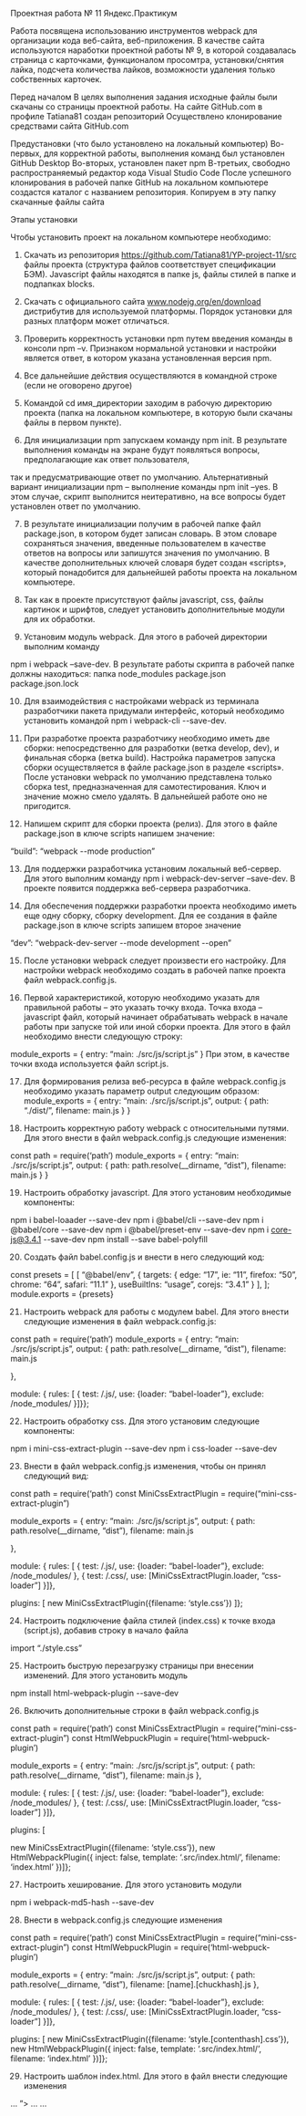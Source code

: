 Проектная работа № 11 Яндекс.Практикум

Работа посвящена использованию инструментов webpack для организации кода веб-сайта, веб-приложения. В качестве сайта используются наработки проектной работы № 9, в которой создавалась страница с карточками, функционалом просомтра, установки/снятия лайка, подсчета количества лайков, возможности удаления только собственных карточек.

Перед началом В целях выполнения задания исходные файлы были скачаны со страницы проектной работы. На сайте GitHub.com в профиле Tatiana81 создан репозиторий Осуществлено клонирование средствами сайта GitHub.com

Предустановки (что было установлено на локальный компьютер) Во-первых, для корректной работы, выполнения команд был установлен GitHub Desktop Во-вторых, установлен пакет npm В-третьих, свободно распространяемый редактор кода Visual Studio Code После успешного клонирования в рабочей папке GitHub на локальном компьютере создастся каталог с названием репозитория. Копируем в эту папку скачанные файлы сайта

Этапы установки

Чтобы установить проект на локальном компьютере необходимо:

1. Скачать из репозитория https://github.com/Tatiana81/YP-project-11/src файлы проекта (структура файлов соответствует спецификации БЭМ). Javascript файлы находятся в папке js, файлы стилей в папке и подпапках blocks.

2. Скачать с официального сайта www.nodejg.org/en/download дистрибутив для используемой платформы. Порядок установки для разных платформ может отличаться.

3. Проверить корректность установки npm путем введения команды в консоли npm –v. Признаком нормальной установки и настройки является ответ, в котором указана установленная версия npm.

4. Все дальнейшие действия осуществляются в командной строке (если не оговорено другое)

5. Командой cd имя_директории заходим в рабочую директорию проекта (папка на локальном компьютере, в которую были скачаны файлы в первом пункте).

6. Для инициализации npm запускаем команду npm init. В результате выполнения команды на экране будут появляться вопросы, предполагающие как ответ пользователя,

так и предусматривающие ответ по умолчанию. Альтернативный вариант инициализации npm – выполнение команды npm init –yes. В этом случае, скрипт выполнится неитеративно, на все вопросы будет установлен ответ по умолчанию.

7. В результате инициализации получим в рабочей папке файл package.json, в котором будет записан словарь. В этом словаре сохраняться значения, введенные пользователем в качестве ответов на вопросы или запишутся значения по умолчанию. В качестве дополнительных ключей словаря будет создан «scripts», который понадобится для дальнейшей работы проекта на локальном компьютере.

8. Так как в проекте присутствуют файлы javascript, css, файлы картинок и шрифтов, следует установить дополнительные модули для их обработки.

9. Установим модуль webpack. Для этого в рабочей директории выполним команду

  npm i webpack –save-dev. 
В результате работы скрипта в рабочей папке должны находиться:
  папка node_modules
  package.json  
  package.json.lock

10. Для взаимодействия с настройками webpack из терминала разработчики пакета придумали интерфейс, который необходимо установить командой 
  npm i webpack-cli --save-dev.

11. При разработке проекта разработчику необходимо иметь две сборки: непосредственно для разработки (ветка develop, dev), и финальная сборка (ветка build). Настройка параметров запуска сборки осуществляется в файле package.json в разделе «scripts». После установки webpack по умолчанию представлена только сборка test, предназначенная для самотестирования. Ключ и значение можно смело удалять. В дальнейшей работе оно не пригодится.

12. Напишем скрипт для сборки проекта (релиз). Для этого в файле package.json в ключе scripts напишем значение:

  “build”: “webpack --mode production”

13. Для поддержки разработчика установим локальный веб-сервер. Для этого выполним команду npm i webpack-dev-server –save-dev. В проекте появится поддержка веб-сервера разработчика.

14. Для обеспечения поддержки разработки проекта необходимо иметь еще одну сборку, сборку development. Для ее создания в файле package.json в ключе scripts запишем второе значение

  “dev”: “webpack-dev-server --mode development --open”

15. После установки webpack следует произвести его настройку. Для настройки webpack необходимо создать в рабочей папке проекта файл webpack.config.js.

16. Первой характеристикой, которую необходимо указать для правильной работы – это указать точку входа. Точка входа – javascript файл, который начинает обрабатывать webpack в начале работы при запуске той или иной сборки проекта. Для этого в файл необходимо внести следующую строку:

  module_exports = {
    entry: “main: ./src/js/script.js”
  }
При этом, в качестве точки входа используется файл script.js.

17. Для формирования релиза веб-ресурса в файле webpack.config.js необходимо указать параметр output следующим образом:
  module_exports = {
   entry: “main: ./src/js/script.js”,
  output: {
    path: “./dist/”,
    filename: main.js
          }
    }

18. Настроить корректную работу webpack с относительными путями. Для этого внести в файл webpack.config.js следующие изменения:

const path = require(‘path’)
module_exports = {
  entry: “main: ./src/js/script.js”,
  output: {
    path: path.resolve(__dirname, “dist”),
    filename: main.js
    }
}

19. Настроить обработку javascript. Для этого установим необходимые компоненты:

  npm i babel-loaader --save-dev
  npm i @babel/cli --save-dev
  npm i @babel/core --save-dev
  npm i @babel/preset-env --save-dev
  npm i core-js@3.4.1 --save-dev
  npm install --save babel-polyfill

20. Создать файл babel.config.js и внести в него следующий код:

const presets = [
  [
    “@babel/env”,
      {
      targets: {
        edge: “17”,
        ie: “11”,
        firefox: “50”,
        chrome: “64”,
        safari: “11.1”
  },
  useBuiltIns: “usage”,
  corejs: “3.4.1” }
],
];
module.exports = {presets}

21. Настроить webpack для работы с модулем babel. Для этого внести следующие изменения в файл webpack.config.js:

const path = require(‘path’)
module_exports = {
  entry: “main: ./src/js/script.js”,
  output: {
  path: path.resolve(__dirname, “dist”),
filename: main.js

},

module: {
  rules: [
     {
      test: /\.js/,
      use: {loader: “babel-loader”},
      exclude: /node_modules/
}]}};

22. Настроить обработку css. Для этого установим следующие компоненты:

  npm i mini-css-extract-plugin --save-dev
  npm i css-loader --save-dev

23. Внести в файл webpack.config.js изменения, чтобы он принял следующий вид:

const path = require(‘path’)
const MiniCssExtractPlugin = require(“mini-css-extract-plugin”)

module_exports = {
  entry: “main: ./src/js/script.js”,
  output: {
    path: path.resolve(__dirname, “dist”),
    filename: main.js

},

module: {
  rules: [
    {
      test: /\.js/,
      use: {loader: “babel-loader”},
      exclude: /node_modules/
},
{
  test: /\.css/,
  use: [MiniCssExtractPlugin.loader, “css-loader”]
}]},

plugins: [
  new MiniCssExtractPlugin({filename: ‘style.css’})
]};

24. Настроить подключение файла стилей (index.css) к точке входа (script.js), добавив строку в начало файла

  import “./style.css”

25. Настроить быструю перезагрузку страницы при внесении изменений. Для этого установить модуль

  npm install html-webpack-plugin --save-dev

26. Включить дополнительные строки в файл webpack.config.js

const path = require(‘path’)
const MiniCssExtractPlugin = require(“mini-css-extract-plugin”)
const HtmlWebpuckPlugin = require(‘html-webpuck-plugin’)

module_exports = {
  entry: “main: ./src/js/script.js”,
  output: {
    path: path.resolve(__dirname, “dist”),
    filename: main.js
},

module: {
  rules: [
    {
      test: /\.js/,
      use: {loader: “babel-loader”},
      exclude: /node_modules/
},
{
  test: /\.css/,
  use: [MiniCssExtractPlugin.loader, “css-loader”]
}]},

plugins: [

  new MiniCssExtractPlugin({filename: ‘style.css’}),
  new HtmlWebpackPlugin({
    inject: false,
    template: ‘.src/index.html/’,
    filename: ‘index.html’
})]};

27. Настроить хеширование. Для этого установить модули

  npm i webpack-md5-hash --save-dev

28. Внести в webpack.config.js следующие изменения

const path = require(‘path’)
const MiniCssExtractPlugin = require(“mini-css-extract-plugin”)
const HtmlWebpuckPlugin = require(‘html-webpuck-plugin’)

module_exports = {
  entry: “main: ./src/js/script.js”,
  output: {
    path: path.resolve(__dirname, “dist”),
    filename: [name].[chuckhash].js
},

  module: {
  rules: [
    {
      test: /\.js/,
      use: {loader: “babel-loader”},
      exclude: /node_modules/
},
{
  test: /\.css/,
  use: [MiniCssExtractPlugin.loader, “css-loader”]
}]},

  plugins: [
    new MiniCssExtractPlugin({filename: ‘style.[contenthash].css’}),
    new HtmlWebpackPlugin({
       inject: false,
       template: ‘.src/index.html/’,
       filename: ‘index.html’
})]};

29. Настроить шаблон index.html. Для этого в файл внести следующие изменения

  <head>
  …
  <link rel=”stylesheet” href=”<%= htmlWebpackPlugin.files.chunks.main.css %>”>
  …</head>
  <body>
  …
  <script src=”<%=htmlWebpackPlugin.files.chunks.main.entry %>”>…

30. Установить модуль PostCSS

  npm i postcss-loader --save-dev
  npm i autoprefixer --save-dev
  npm i cssnano --save-dev

31. В рабочей папке создать файл postcss.config.js. Добавить в него следующие строчки

module.exports = {
  plugins: [
    require(‘autoprefixer’),
    require(‘cssnano’)({preset: ‘default’})
           ]
}

32. Настроить webpack.config.js для подключения PostCSS. Для этого внести в файл следующие изменения

const path = require(‘path’)
const MiniCssExtractPlugin = require(“mini-css-extract-plugin”)
const HtmlWebpuckPlugin = require(‘html-webpuck-plugin’)

module_exports = {
  entry: “main: ./src/js/script.js”,
  output: {
  path: path.resolve(__dirname, “dist”),
  filename: [name].[chuckhash].js
  },

  module: {
    rules: [
      {
        test: /\.js/,
        use: {loader: “babel-loader”},
        exclude: /node_modules/
    },

  {
    test: /\.css/,
    use: [MiniCssExtractPlugin.loader, “css-loader”,”postcss-loader”]
}]},

  plugins: [
    new MiniCssExtractPlugin({filename: ‘style.[contenthash].css’}),
    new HtmlWebpackPlugin({
      inject: false,
      template: ‘./src/index.html/’,
      filename: ‘index.html’
    })]};

33. Настроить автоматическую пересборку проекта при внесении изменений в файлы. Для этого добавить параметр --watch в настройку сборки «dev» значения «scripts» файла package.json. Строка после добавления должна выглядеть так

  “dev”: “webpack-dev-server –mode development –open --watch”

34. Для запуска веб-сервера выполнить в командной строке

  npm run dev

35. По этой команде запустится веб-сервер, который слушает порт 8080 на локальном компьютере. Запустится браузер по умолчанию и откроется файл index.html

Версии установленных модулей: 
@babel/cli: 7.8.4, 
@babel/core: 7.9.0, 
@babel/preset-env: 7.9.0, 
babel-loader: 8.1.0, 
css-loader: 3.4.2, 
exports-loader: 0.7.0, 
file-loader: 6.0.0, 
gh-pages: 2.2.0, 
html-webpack-plugin: 3.2.0, 
image-webpack-loader: 6.0.0, 
imports-loader": 0.8.0, 
mini-css-extract-plugin: 0.9.0, 
optimize-css-assets-webpack-plugin: 5.0.3, 
postcss-import": 12.0.1, 
postcss-loader": 3.0.0, 
postcss-preset-env: 6.7.0, 
style-loader: 1.1.3, 
svg-inline-loader: 0.8.2, 
webpack: 4.42.0, 
webpack-cli: 3.3.11, 
webpack-dev-server: 3.10.3, 
webpack-md5-hash: 0.0.6


Автор: Суроева Татьяна

